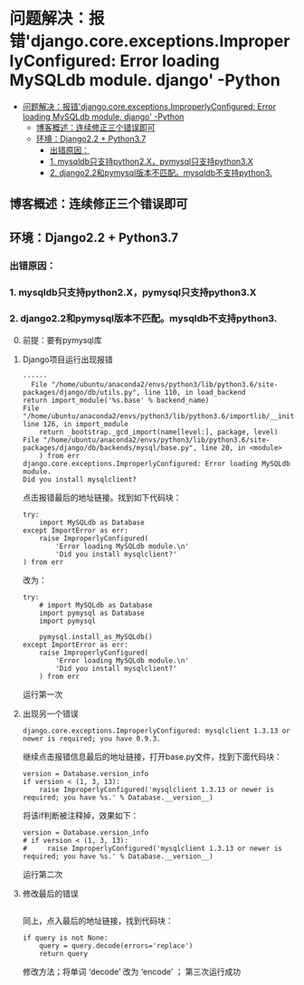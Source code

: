 # 问题解决：报错'django.core.exceptions.ImproperlyConfigured: Error loading MySQLdb module. django' -Python

<!-- @import "[TOC]" {cmd="toc" depthFrom=1 depthTo=6 orderedList=false} -->

<!-- code_chunk_output -->

- [问题解决：报错'django.core.exceptions.ImproperlyConfigured: Error loading MySQLdb module. django' -Python](#问题解决报错djangocoreexceptionsimproperlyconfigured-error-loading-mysqldb-module-django-python)
  - [博客概述：连续修正三个错误即可](#博客概述连续修正三个错误即可)
  - [环境：Django2.2 + Python3.7](#环境django22-python37)
    - [出错原因：](#出错原因)
    - [1. mysqldb只支持python2.X，pymysql只支持python3.X](#1-mysqldb只支持python2xpymysql只支持python3x)
    - [2. django2.2和pymysql版本不匹配。mysqldb不支持python3.](#2-django22和pymysql版本不匹配mysqldb不支持python3)

<!-- /code_chunk_output -->

## 博客概述：连续修正三个错误即可
## 环境：Django2.2 + Python3.7

### 出错原因：
### 1. mysqldb只支持python2.X，pymysql只支持python3.X
### 2. django2.2和pymysql版本不匹配。mysqldb不支持python3.


0. 前提：要有pymysql库


1. Django项目运行出现报错
    ```
    ······
      File "/home/ubuntu/anaconda2/envs/python3/lib/python3.6/site-packages/django/db/utils.py", line 110, in load_backend
    return import_module('%s.base' % backend_name)
    File "/home/ubuntu/anaconda2/envs/python3/lib/python3.6/importlib/__init__.py", line 126, in import_module
        return _bootstrap._gcd_import(name[level:], package, level)
    File "/home/ubuntu/anaconda2/envs/python3/lib/python3.6/site-packages/django/db/backends/mysql/base.py", line 20, in <module>
        ) from err
    django.core.exceptions.ImproperlyConfigured: Error loading MySQLdb module.
    Did you install mysqlclient?
    ```
    点击报错最后的地址链接。找到如下代码块：
    ```
    try:
        import MySQLdb as Database
    except ImportError as err:
        raise ImproperlyConfigured(
            'Error loading MySQLdb module.\n'
            'Did you install mysqlclient?'
    ) from err
    ```
    改为：
    ```
    try:
        # import MySQLdb as Database
        import pymysql as Database
        import pymysql

        pymysql.install_as_MySQLdb()
    except ImportError as err:
        raise ImproperlyConfigured(
            'Error loading MySQLdb module.\n'
            'Did you install mysqlclient?'
        ) from err
    ```
    运行第一次

2. 出现另一个错误
    ```
    django.core.exceptions.ImproperlyConfigured: mysqlclient 1.3.13 or newer is required; you have 0.9.3.
    ```    
    继续点击报错信息最后的地址链接，打开base.py文件，找到下面代码块：
    ```
    version = Database.version_info
    if version < (1, 3, 13):
        raise ImproperlyConfigured('mysqlclient 1.3.13 or newer is required; you have %s.' % Database.__version__)
    ```
    将该if判断被注释掉，效果如下：
    ```
    version = Database.version_info
    # if version < (1, 3, 13):
    #     raise ImproperlyConfigured('mysqlclient 1.3.13 or newer is required; you have %s.' % Database.__version__)
    ```
    运行第二次

3. 修改最后的错误
    ```django.core.exceptions.ImproperlyConfigured: mysqlclient 1.3.13 or newer is required; you have 0.9.2
    ```
    同上，点入最后的地址链接，找到代码块：
    ```
    if query is not None:
        query = query.decode(errors='replace')
        return query
    ```
    修改方法；将单词 ‘decode’ 改为 ‘encode’ ；
    第三次运行成功
